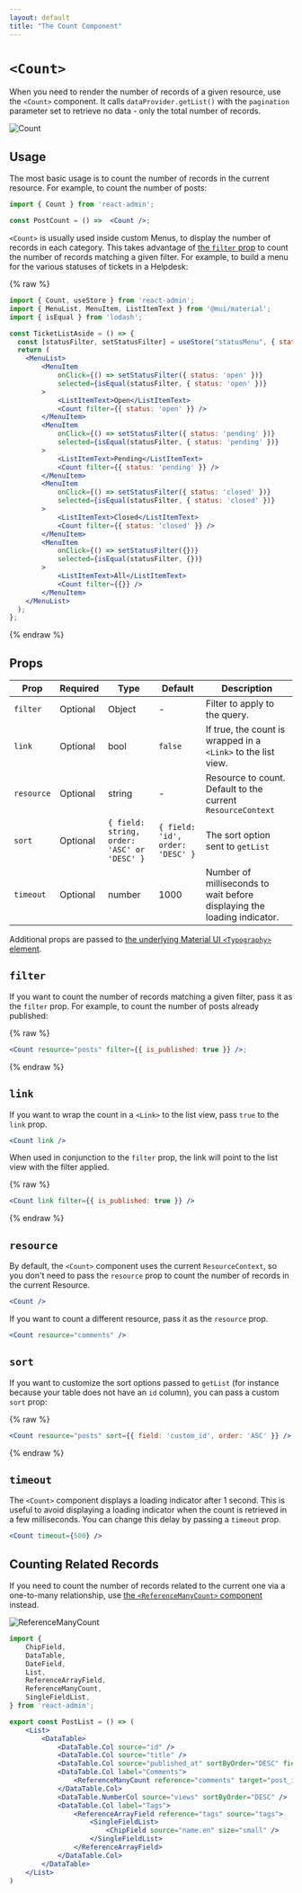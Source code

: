 ```yaml
---
layout: default
title: "The Count Component"
---
```


# `<Count>`

When you need to render the number of records of a given resource, use the `<Count>` component. It calls `dataProvider.getList()` with the `pagination` parameter set to retrieve no data - only the total number of records.

![Count](./img/count.webp)

## Usage

The most basic usage is to count the number of records in the current resource. For example, to count the number of posts:

```jsx
import { Count } from 'react-admin';

const PostCount = () =>  <Count />;
```

`<Count>` is usually used inside custom Menus, to display the number of records in each category. This takes advantage of [the `filter` prop](#filter) to count the number of records matching a given filter. For example, to build a menu for the various statuses of tickets in a Helpdesk:

{% raw %}
```jsx
import { Count, useStore } from 'react-admin';
import { MenuList, MenuItem, ListItemText } from '@mui/material';
import { isEqual } from 'lodash';

const TicketListAside = () => {
  const [statusFilter, setStatusFilter] = useStore("statusMenu", { status: 'open' });
  return (
    <MenuList>
        <MenuItem
            onClick={() => setStatusFilter({ status: 'open' })}
            selected={isEqual(statusFilter, { status: 'open' })}
        >
            <ListItemText>Open</ListItemText>
            <Count filter={{ status: 'open' }} />
        </MenuItem>
        <MenuItem
            onClick={() => setStatusFilter({ status: 'pending' })}
            selected={isEqual(statusFilter, { status: 'pending' })}
        >
            <ListItemText>Pending</ListItemText>
            <Count filter={{ status: 'pending' }} />
        </MenuItem>
        <MenuItem
            onClick={() => setStatusFilter({ status: 'closed' })}
            selected={isEqual(statusFilter, { status: 'closed' })}
        >
            <ListItemText>Closed</ListItemText>
            <Count filter={{ status: 'closed' }} />
        </MenuItem>
        <MenuItem
            onClick={() => setStatusFilter({})}
            selected={isEqual(statusFilter, {})}
        >
            <ListItemText>All</ListItemText>
            <Count filter={{}} />
        </MenuItem>
    </MenuList>
  );
};
```
{% endraw %}


## Props

| Prop       | Required | Type                                       | Default                           | Description                                                             |
| ---------- | -------- | ------------------------------------------ | --------------------------------- | ----------------------------------------------------------------------- |
| `filter`   | Optional | Object                                     | -                                 | Filter to apply to the query.                                           |
| `link`     | Optional | bool                                       | `false`                           | If true, the count is wrapped in a `<Link>` to the list view.           |
| `resource` | Optional | string                                     | -                                 | Resource to count. Default to the current `ResourceContext`             |
| `sort`     | Optional | `{ field: string, order: 'ASC' or 'DESC' }` | `{ field: 'id', order: 'DESC' }`  | The sort option sent to `getList`                                       |
| `timeout`  | Optional | number                                     | 1000                              | Number of milliseconds to wait before displaying the loading indicator. |

Additional props are passed to [the underlying Material UI `<Typography>` element](https://mui.com/material-ui/api/typography/).

## `filter`

If you want to count the number of records matching a given filter, pass it as the `filter` prop. For example, to count the number of posts already published:

{% raw %}
```jsx
<Count resource="posts" filter={{ is_published: true }} />;
```
{% endraw %}

## `link`

If you want to wrap the count in a `<Link>` to the list view, pass `true` to the `link` prop. 
```jsx
<Count link />
```

When used in conjunction to the `filter` prop, the link will point to the list view with the filter applied.

{% raw %}
```jsx
<Count link filter={{ is_published: true }} />
```
{% endraw %}

## `resource`

By default, the `<Count>` component uses the current `ResourceContext`, so you don't need to pass the `resource` prop to count the number of records in the current Resource.

```jsx
<Count />
```

If you want to count a different resource, pass it as the `resource` prop.

```jsx
<Count resource="comments" />
```

## `sort`

If you want to customize the sort options passed to `getList` (for instance because your table does not have an `id` column), you can pass a custom `sort` prop:

{% raw %}
```jsx
<Count resource="posts" sort={{ field: 'custom_id', order: 'ASC' }} />;
```
{% endraw %}

## `timeout`

The `<Count>` component displays a loading indicator after 1 second. This is useful to avoid displaying a loading indicator when the count is retrieved in a few milliseconds. You can change this delay by passing a `timeout` prop.

```jsx
<Count timeout={500} />
```

## Counting Related Records

If you need to count the number of records related to the current one via a one-to-many relationship, use [the `<ReferenceManyCount>` component](./ReferenceManyCount.md) instead.

![ReferenceManyCount](./img/reference_many_count.webp)

```jsx
import { 
    ChipField,
    DataTable,
    DateField,
    List,
    ReferenceArrayField,
    ReferenceManyCount,
    SingleFieldList,
} from 'react-admin';

export const PostList = () => (
    <List>
        <DataTable>
            <DataTable.Col source="id" />
            <DataTable.Col source="title" />
            <DataTable.Col source="published_at" sortByOrder="DESC" field={DateField} />
            <DataTable.Col label="Comments">
                <ReferenceManyCount reference="comments" target="post_id" />
            </DataTable.Col>
            <DataTable.NumberCol source="views" sortByOrder="DESC" />
            <DataTable.Col label="Tags">
                <ReferenceArrayField reference="tags" source="tags">
                    <SingleFieldList>
                        <ChipField source="name.en" size="small" />
                    </SingleFieldList>
                </ReferenceArrayField>
            </DataTable.Col>
        </DataTable>
    </List>
)
```
